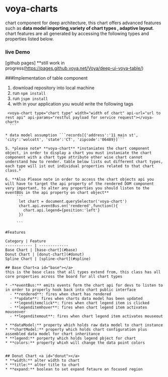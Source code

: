 # voya-charts
chart component for deep architecture, this chart offers advanced features such as **data model importing,variety of chart types , adaptive layout**. chart features are all generated by accessing the following types and properties listed below. 

### live Demo
[github pages] **still work in progress(https://pages.github.voya.net/Voya/deep-ui-voya-table/)

###Implementation of table component
1. download repository into local machine
2. run ```npm install```
3. run ```jspm install```
4. with in your application you would write the following tags
  ```
   <voya-chart type="chart type" width="width of chart" api-url="url to rest api" api-params="restful payload for service request"></voya-chart>
    ```

  * data model assumption ```records[{'address':'11 main st', 'city':'wolcott', 'state':'CT', 'zipcode':'06489}]```
  
5. *please note* **voya-chart** *instaniates the chart component object, in order to display a chart you must instaniate the chart component with a chart type attribute other wise chart cannot understand how to render. table below lists out different chart types, each type will ist out individual properties related to that chart class.*
    
6. **Also Please note in order to access the chart objects api you will have to target the api property of the rendered DOM component very important, to alter any properties you should listen to the eventBUs in the api property on chart object**
       ```
        let chart = document.querySelector('voya-chart')
        chart.api.eventBus.on('rendered',function(){
          chart.api.legend={position:'left'}
        })
      
       ```
    
#Features

Category | Feature
------------ | -------------
Base Chart | [base-chart](#base)
Donut Chart | [donut-chart](#donut)
Spline Chart | [spline-chart](#spline)

## Base Chart<a id="base"></a>
this is the base class that all types extend from, this class has all core properties across the board for all chart types

* -**eventBus:** emits events form the chart api for devs to listen to in order to properly hook back into chart public interface
    - **rendered**: fires when chart has rendered
    - **update**: fires when charts data model has been updated
    - **legenditemclick**: fires when chart legend item is clicked
    - **legenditemhover**: fires when chart legend item activates mouseover
    - **legenditemout**: fires when chart legend item activates mouseout 
    
* **dataModel:** property which holds raw data model to chart instance
* **chartModel:** property which holds chart configuration plus assembled data model for chart inheritance
* **legend:** porperty which holds legend pbject for chart
* **colors:** property whixh will change the data point colors


## Donut Chart <a id="donut"></a>
* **width:** alter width to chart
* **title:** alter title to chart
* **expand:** boolean to set expand fetaure on focused region


